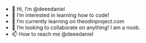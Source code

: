 - 👋 Hi, I’m @deeedaniel
- 👀 I’m interested in learning how to code!
- 🌱 I’m currently learning on theodinproject.com
- 💞️ I’m looking to collaborate on anything! I am a noob.
- 📫 How to reach me @deeedaniel

<!---
deeedaniel/deeedaniel is a ✨ special ✨ repository because its `README.md` (this file) appears on your GitHub profile.
You can click the Preview link to take a look at your changes.
--->
